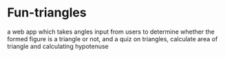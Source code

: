# Fun-triangles
a web app which takes angles input from users to determine whether the formed figure is a triangle or not, and a quiz on triangles, calculate area of triangle and calculating hypotenuse
